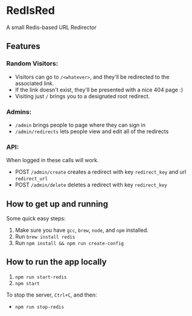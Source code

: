 # RedIsRed

A small Redis-based URL Redirector

## Features

### Random Visitors:

- Visitors can go to `/<whatever>`, and they'll be redirected to the associated link.
- If the link doesn't exist, they'll be presented with a nice 404 page :)
- Visiting just `/` brings you to a designated root redirect.

### Admins:

- `/admin` brings people to page where they can sign in
- `/admin/redirects` lets people view and edit all of the redirects

### API:

When logged in these calls will work.

- POST `/admin/create` creates a redirect with key `redirect_key` and url `redirect_url`
- POST `/admin/delete` deletes a redirect with key `redirect_key`

## How to get up and running

Some quick easy steps:

1. Make sure you have `gcc`, `brew`, `node`, and `npm` installed.
2. Run `brew install redis`
3. Run `npm install && npm run create-config`

## How to run the app locally

1. `npm run start-redis`
2. `npm start`

To stop the server, `Ctrl+C`, and then:

- `npm run stop-redis`
